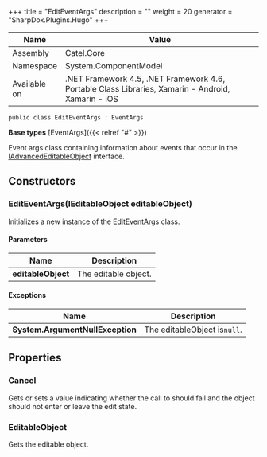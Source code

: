 

+++
title = "EditEventArgs" 
description = ""
weight = 20
generator = "SharpDox.Plugins.Hugo"
+++

Name|Value
---|---
Assembly|Catel.Core
Namespace|System.ComponentModel
Available on|.NET Framework 4.5, .NET Framework 4.6, Portable Class Libraries, Xamarin - Android, Xamarin - iOS

```
public class EditEventArgs : EventArgs
```

**Base types**
[EventArgs]({{&lt; relref "#" &gt;}})

Event args class containing information about events that occur in the [IAdvancedEditableObject](#) interface.

## Constructors

### EditEventArgs(IEditableObject editableObject)

Initializes a new instance of the [EditEventArgs](#) class.

#### Parameters

Name|Description
---|---
**editableObject**|The editable object.

#### Exceptions

Name|Description
---|---
**System.ArgumentNullException**|The editableObject is`null`.

## Properties

### Cancel

Gets or sets a value indicating whether the call to should fail and the object should not enter or leave the edit state.

### EditableObject

Gets the editable object.

